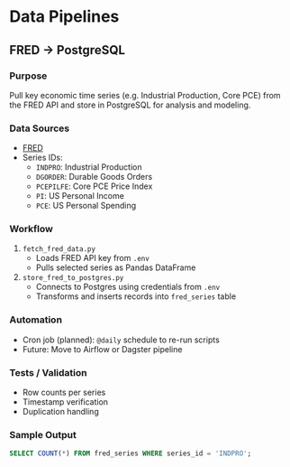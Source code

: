 # Data Pipelines

## FRED → PostgreSQL

### Purpose
Pull key economic time series (e.g. Industrial Production, Core PCE) from the FRED API and store in PostgreSQL for analysis and modeling.

### Data Sources
- [FRED](https://fred.stlouisfed.org/)
- Series IDs:
  - `INDPRO`: Industrial Production
  - `DGORDER`: Durable Goods Orders
  - `PCEPILFE`: Core PCE Price Index
  - `PI`: US Personal Income
  - `PCE`: US Personal Spending

### Workflow
1. `fetch_fred_data.py`
   - Loads FRED API key from `.env`
   - Pulls selected series as Pandas DataFrame
2. `store_fred_to_postgres.py`
   - Connects to Postgres using credentials from `.env`
   - Transforms and inserts records into `fred_series` table

### Automation
- Cron job (planned): `@daily` schedule to re-run scripts
- Future: Move to Airflow or Dagster pipeline

### Tests / Validation
- Row counts per series
- Timestamp verification
- Duplication handling

### Sample Output
```sql
SELECT COUNT(*) FROM fred_series WHERE series_id = 'INDPRO';
